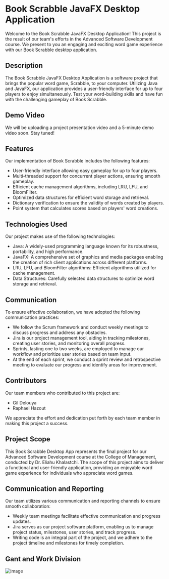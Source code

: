 # Book Scrabble JavaFX Desktop Application

Welcome to the Book Scrabble JavaFX Desktop Application! This project is the result of our team's efforts in the Advanced Software Development course. We present to you an engaging and exciting word game experience with our Book Scrabble desktop application.

## Description

The Book Scrabble JavaFX Desktop Application is a software project that brings the popular word game, Scrabble, to your computer. Utilizing Java and JavaFX, our application provides a user-friendly interface for up to four players to enjoy simultaneously. Test your word-building skills and have fun with the challenging gameplay of Book Scrabble.

## Demo Video

We will be uploading a project presentation video and a 5-minute demo video soon. Stay tuned!

## Features

Our implementation of Book Scrabble includes the following features:

- User-friendly interface allowing easy gameplay for up to four players.
- Multi-threaded support for concurrent player actions, ensuring smooth gameplay.
- Efficient cache management algorithms, including LRU, LFU, and BloomFilter.
- Optimized data structures for efficient word storage and retrieval.
- Dictionary verification to ensure the validity of words created by players.
- Point system that calculates scores based on players' word creations.

## Technologies Used

Our project makes use of the following technologies:

- Java: A widely-used programming language known for its robustness, portability, and high performance.
- JavaFX: A comprehensive set of graphics and media packages enabling the creation of rich client applications across different platforms.
- LRU, LFU, and BloomFilter algorithms: Efficient algorithms utilized for cache management.
- Data Structures: Carefully selected data structures to optimize word storage and retrieval.

## Communication

To ensure effective collaboration, we have adopted the following communication practices:

- We follow the Scrum framework and conduct weekly meetings to discuss progress and address any obstacles.
- Jira is our project management tool, aiding in tracking milestones, creating user stories, and monitoring overall progress.
- Sprints, lasting one to two weeks, are employed to manage our workflow and prioritize user stories based on team input.
- At the end of each sprint, we conduct a sprint review and retrospective meeting to evaluate our progress and identify areas for improvement.

## Contributors

Our team members who contributed to this project are:

- Gil Delouya
- Raphael Hazout

We appreciate the effort and dedication put forth by each team member in making this project a success.


## Project Scope

This Book Scrabble Desktop App represents the final project for our Advanced Software Development course at the College of Management, conducted by Dr. Eliahu Khalastchi. The scope of this project aims to deliver a functional and user-friendly application, providing an enjoyable word game experience for individuals who appreciate word games.

## Communication and Reporting

Our team utilizes various communication and reporting channels to ensure smooth collaboration:

- Weekly team meetings facilitate effective communication and progress updates.
- Jira serves as our project software platform, enabling us to manage project status, milestones, user stories, and track progress.
- Writing code is an integral part of the project, and we adhere to the project timeline and milestones for timely completion.


## Gant and Work Division
![image](https://github.com/Book-Scrabble-Project/Book-Scrabble/assets/68278696/5f32050d-5dd7-4b6b-bf2d-672ce511e423)

